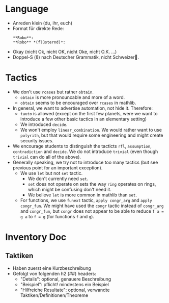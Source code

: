 # Language

* Anreden klein (du, ihr, euch)
* Format für direkte Rede:
  ```
  **Robo**:
  **Robo** *(flüsternd)*:
  ```
* Okay (nicht Ok, nicht OK, nicht Oke, nicht O.K. …)
* Doppel-S (ß) nach Deutscher Grammatik, nicht Schweizer🥲.

# Tactics 
  
* We don't use `rcases` but rather `obtain`.
  - `obtain` is more pronouncable and more of a word.
  - `obtain` seems to be encouraged over `rcases` in mathlib.
* In general, we want to advertise automation, not hide it.  Therefore:
  - `tauto` is allowed (except on the first few planets, were we want to introduce a few other basic tactics in an elementary setting)
  - We introduced `decide`.
  - We won't employ `linear_combination`.  We would rather want to use `polyrith`, but that would require some engineering and might create security issues.
* We encourage students to distinguish the tacticts `rfl`, `assumption`, `contradiction` and `decide`.
  We do not introduce `trivial` (even though `trivial` can do all of the above).
* Generally speaking, we try not to introduce too many tactics (but see previous point for an important exception).
  - We use `let` but not `set` tactic.
    - We don't currently need `set`.
    - `set` does not operate on sets the way `ring` operates on rings, which might be confusing don't need it.
    - We believe `let` is more common in mathlib than `set`.
  - For functions, we use `funext` tactic, `apply congr_arg` and `apply congr_fun`.
    We might have used the `congr` tactic instead of `congr_arg` and `congr_fun`, but `congr` does not appear to be able to reduce `f a = g a` to `f = g` (for functions `f` and `g`).
    
# Inventory Doc

## Taktiken

* Haben zuerst eine Kurzbeschreibung
* Gefolgt von folgenden h2 (##) headers:
  - "Details": optional, genauere Beschreibung
  - "Beispiel": pflicht! mindestens ein Beispiel
  - "Hilfreiche Resultate": optional, verwandte Taktiken/Definitionen/Theoreme

 
